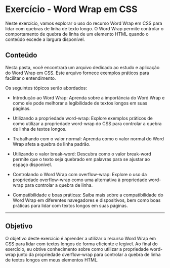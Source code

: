 # Exercício - Word Wrap em CSS

Neste exercício, vamos explorar o uso do recurso Word Wrap em CSS para lidar com quebras de linha de texto longo. O Word Wrap permite controlar o comportamento de quebra de linha de um elemento HTML quando o conteúdo excede a largura disponível.

## Conteúdo

Nesta pasta, você encontrará um arquivo dedicado ao estudo e aplicação do Word Wrap em CSS. Este arquivo fornece exemplos práticos para facilitar o entendimento.

Os seguintes tópicos serão abordados:

- Introdução ao Word Wrap: Aprenda sobre a importância do Word Wrap e como ele pode melhorar a legibilidade de textos longos em suas páginas.

- Utilizando a propriedade word-wrap: Explore exemplos práticos de como utilizar a propriedade word-wrap do CSS para controlar a quebra de linha de textos longos.

- Trabalhando com o valor normal: Aprenda como o valor normal do Word Wrap afeta a quebra de linha padrão.

- Utilizando o valor break-word: Descubra como o valor break-word permite que o texto seja quebrado em palavras para se ajustar ao espaço disponível.

- Controlando o Word Wrap com overflow-wrap: Explore o uso da propriedade overflow-wrap como uma alternativa à propriedade word-wrap para controlar a quebra de linha.

- Compatibilidade e boas práticas: Saiba mais sobre a compatibilidade do Word Wrap em diferentes navegadores e dispositivos, bem como boas práticas para lidar com textos longos em suas páginas.

---

## Objetivo

O objetivo deste exercício é aprender a utilizar o recurso Word Wrap em CSS para lidar com textos longos de forma eficiente e legível. Ao final do exercício, eu obtive conhecimento sobre como utilizar a propriedade word-wrap junto da propriedade overflow-wrap para controlar a quebra de linha de textos longos em meus elementos HTML.
